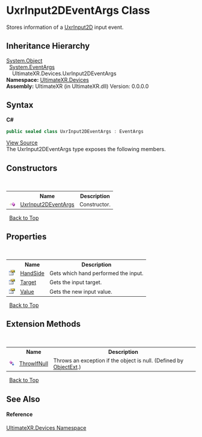 # UxrInput2DEventArgs Class
 

Stores information of a <a href="T_UltimateXR_Devices_UxrInput2D">UxrInput2D</a> input event.


## Inheritance Hierarchy
<a href="https://docs.microsoft.com/dotnet/api/system.object" target="_blank" rel="noopener noreferrer">System.Object</a><br />&nbsp;&nbsp;<a href="https://docs.microsoft.com/dotnet/api/system.eventargs" target="_blank" rel="noopener noreferrer">System.EventArgs</a><br />&nbsp;&nbsp;&nbsp;&nbsp;UltimateXR.Devices.UxrInput2DEventArgs<br />
**Namespace:**&nbsp;<a href="N_UltimateXR_Devices">UltimateXR.Devices</a><br />**Assembly:**&nbsp;UltimateXR (in UltimateXR.dll) Version: 0.0.0.0

## Syntax

**C#**<br />
``` C#
public sealed class UxrInput2DEventArgs : EventArgs
```

<a href="UltimateXR/Scripts/Devices/UxrInput2DEventArgs.cs" rel="noopener noreferrer" title="View the source code">View Source</a><br />
The UxrInput2DEventArgs type exposes the following members.


## Constructors
&nbsp;<table><tr><th></th><th>Name</th><th>Description</th></tr><tr><td>![Public method](media/pubmethod.gif "Public method")</td><td><a href="M_UltimateXR_Devices_UxrInput2DEventArgs__ctor">UxrInput2DEventArgs</a></td><td>
Constructor.</td></tr></table>&nbsp;
<a href="#uxrinput2deventargs-class">Back to Top</a>

## Properties
&nbsp;<table><tr><th></th><th>Name</th><th>Description</th></tr><tr><td>![Public property](media/pubproperty.gif "Public property")</td><td><a href="P_UltimateXR_Devices_UxrInput2DEventArgs_HandSide">HandSide</a></td><td>
Gets which hand performed the input.</td></tr><tr><td>![Public property](media/pubproperty.gif "Public property")</td><td><a href="P_UltimateXR_Devices_UxrInput2DEventArgs_Target">Target</a></td><td>
Gets the input target.</td></tr><tr><td>![Public property](media/pubproperty.gif "Public property")</td><td><a href="P_UltimateXR_Devices_UxrInput2DEventArgs_Value">Value</a></td><td>
Gets the new input value.</td></tr></table>&nbsp;
<a href="#uxrinput2deventargs-class">Back to Top</a>

## Extension Methods
&nbsp;<table><tr><th></th><th>Name</th><th>Description</th></tr><tr><td>![Public Extension Method](media/pubextension.gif "Public Extension Method")</td><td><a href="M_UltimateXR_Extensions_System_ObjectExt_ThrowIfNull">ThrowIfNull</a></td><td>
Throws an exception if the object is null.
 (Defined by <a href="T_UltimateXR_Extensions_System_ObjectExt">ObjectExt</a>.)</td></tr></table>&nbsp;
<a href="#uxrinput2deventargs-class">Back to Top</a>

## See Also


#### Reference
<a href="N_UltimateXR_Devices">UltimateXR.Devices Namespace</a><br />